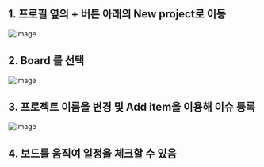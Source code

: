 ## 1. 프로필 옆의 + 버튼 아래의 New project로 이동
![image](https://user-images.githubusercontent.com/119717459/205476283-48b8bf6d-43a4-4d33-844a-fc8a71cd9ba5.png)

## 2. Board 를 선택
![image](https://user-images.githubusercontent.com/119717459/205476296-0c4af183-369a-4578-a886-7209ad6074b1.png)

## 3. 프로젝트 이름을 변경 및 Add item을 이용해 이슈 등록
![image](https://user-images.githubusercontent.com/119717459/205476318-0c8b01a6-9446-4c2a-bbf6-84d839dfe3db.png)

## 4. 보드를 움직여 일정을 체크할 수 있음

